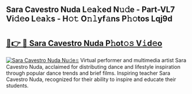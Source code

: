 ## Sara Cavestro Nuda L𝚎a𝚔ed N𝚞𝚍e - Part-VL7 Vi𝚍𝚎o L𝚎a𝚔s - H𝚘𝚝 O𝚗𝚕yf𝚊ns P𝚑𝚘tos Lqj9d

# <h2><a href="http://kfcqfwx.oniu.top/?m=Sara+Cavestro+Nuda">🔗👉 🔴 Sara Cavestro Nuda P𝚑ot𝚘𝚜 V𝚒d𝚎o</a></h2>

[![Sara Cavestro Nuda Nu𝚍e𝚜](https://i.imgur.com/0qMVB7G.gif)](http://kfcqfwx.oniu.top/?m=Sara+Cavestro+Nuda)
Virtual performer and multimedia artist Sara Cavestro Nuda, acclaimed for distributing dance and lifestyle inspiration through popular dance trends and brief films. Inspiring teacher Sara Cavestro Nuda, recognized for their ability to inspire and educate their students.  
